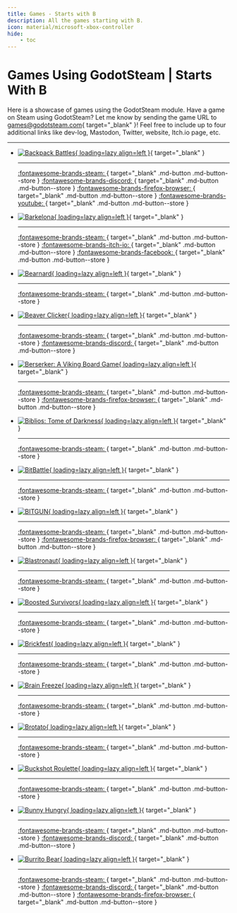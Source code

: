 ```yaml
---
title: Games - Starts with B
description: All the games starting with B.
icon: material/microsoft-xbox-controller
hide:
    - toc
---
```


# Games Using GodotSteam | Starts With B

Here is a showcase of games using the GodotSteam module. Have a game on Steam using GodotSteam? Let me know by sending the game URL to [games@godotsteam.com](mailto:games@godotsteam.com){ target="\_blank" }!  Feel free to include up to four additional links like dev-log, Mastodon, Twitter, website, Itch.io page, etc.

---

<div id="games" class="grid cards" markdown>

- [![Backpack Battles](https://steamcdn-a.akamaihd.net/steam/apps/2427700/header.jpg){ loading=lazy align=left }](https://store.steampowered.com/app/2427700/Backpack_Battles/){ target="\_blank" }

	---

	[ :fontawesome-brands-steam: ](https://store.steampowered.com/app/2427700/Backpack_Battles/){ target="\_blank" .md-button .md-button--store }
	[ :fontawesome-brands-discord: ](https://discord.gg/sbEkqeUKNr){ target="\_blank" .md-button .md-button--store }
	[ :fontawesome-brands-firefox-browser: ](https://playwithfurcifer.github.io/backpack-battles-presskit/){ target="\_blank" .md-button .md-button--store }
	[ :fontawesome-brands-youtube: ](https://www.youtube.com/@playwithfurcifer/){ target="\_blank" .md-button .md-button--store }

- [![Barkelona](https://steamcdn-a.akamaihd.net/steam/apps/2434300/header.jpg){ loading=lazy align=left }](https://store.steampowered.com/app/2434300/Barkelona/){ target="\_blank" }

	---

	[ :fontawesome-brands-steam: ](https://store.steampowered.com/app/2434300/Barkelona){ target="\_blank" .md-button .md-button--store }
	[ :fontawesome-brands-itch-io: ](https://hoodmentality.itch.io/barkelona){ target="\_blank" .md-button .md-button--store }
	[ :fontawesome-brands-facebook: ](https://www.facebook.com/people/Barkelona/100092625319820/){ target="\_blank" .md-button .md-button--store }

- [![Bearnard](https://steamcdn-a.akamaihd.net/steam/apps/2422210/header.jpg){ loading=lazy align=left }](https://store.steampowered.com/app/2422210/Bearnard/){ target="\_blank" }


	---

	[ :fontawesome-brands-steam: ](https://store.steampowered.com/app/2422210/Bearnard/){ target="\_blank" .md-button .md-button--store }

- [![Beaver Clicker](https://steamcdn-a.akamaihd.net/steam/apps/1718240/header.jpg){ loading=lazy align=left }](https://store.steampowered.com/app/1718240/Beaver_Clicker/){ target="\_blank" }

	---

	[ :fontawesome-brands-steam: ](https://store.steampowered.com/app/1718240/Beaver_Clicker/){ target="\_blank" .md-button .md-button--store }
	[ :fontawesome-brands-discord: ](https://discord.gg/wgUAfhwzb7){ target="\_blank" .md-button .md-button--store }

- [![Berserker: A Viking Board Game](https://steamcdn-a.akamaihd.net/steam/apps/2073010/header.jpg){ loading=lazy align=left }](https://store.steampowered.com/app/2073010/Berserker_A_Viking_Board_Game/){ target="\_blank" }

	---

	[ :fontawesome-brands-steam: ](https://store.steampowered.com/app/2073010/Berserker_A_Viking_Board_Game/){ target="\_blank" .md-button .md-button--store }
	[ :fontawesome-brands-firefox-browser: ](https://skullcrewstudios.com/spiele/berserker){ target="\_blank" .md-button .md-button--store }

- [![Biblios: Tome of Darkness](https://steamcdn-a.akamaihd.net/steam/apps/2982730/header.jpg){ loading=lazy align=left }](https://store.steampowered.com/app/2982730/Biblios_Tome_of_Darkness/){ target="\_blank" }

	---

	[ :fontawesome-brands-steam: ](https://store.steampowered.com/app/2982730/Biblios_Tome_of_Darkness/){ target="\_blank" .md-button .md-button--store }

- [![BitBattle](https://steamcdn-a.akamaihd.net/steam/apps/1282610/header.jpg){ loading=lazy align=left }](https://store.steampowered.com/app/1282610/BitBattle/){ target="\_blank" }

	---

	[ :fontawesome-brands-steam: ](https://store.steampowered.com/app/1282610/BitBattle/){ target="\_blank" .md-button .md-button--store }

- [![BITGUN](https://steamcdn-a.akamaihd.net/steam/apps/1673940/header.jpg){ loading=lazy align=left }](https://store.steampowered.com/app/1673940/BITGUN/){ target="\_blank" }

	---

	[ :fontawesome-brands-steam: ](https://store.steampowered.com/app/1673940/BITGUN/){ target="\_blank" .md-button .md-button--store }
	[ :fontawesome-brands-firefox-browser: ](https://loglog.games/){ target="\_blank" .md-button .md-button--store }

- [![Blastronaut](https://steamcdn-a.akamaihd.net/steam/apps/1392650/header.jpg){ loading=lazy align=left }](https://store.steampowered.com/app/1392650/BLASTRONAUT/){ target="\_blank" }

	---

	[ :fontawesome-brands-steam: ](https://store.steampowered.com/app/1392650/BLASTRONAUT/){ target="\_blank" .md-button .md-button--store }

- [![Boosted Survivors](https://steamcdn-a.akamaihd.net/steam/apps/3161850/header.jpg){ loading=lazy align=left }](https://store.steampowered.com/app/3161850/Boosted_Survivors/){ target="\_blank" }

	---

	[ :fontawesome-brands-steam: ](https://store.steampowered.com/app/3161850/Boosted_Survivors/){ target="\_blank" .md-button .md-button--store }

- [![Brickfest](https://steamcdn-a.akamaihd.net/steam/apps/845940/header.jpg){ loading=lazy align=left }](https://store.steampowered.com/app/845940/Brickfest/){ target="\_blank" }

	---

	[ :fontawesome-brands-steam: ](https://store.steampowered.com/app/845940/Brickfest/){ target="\_blank" .md-button .md-button--store }

- [![Brain Freeze](https://steamcdn-a.akamaihd.net/steam/apps/3088010/header.jpg){ loading=lazy align=left }](https://store.steampowered.com/app/3088010/Brain_Freeze/){ target="\_blank" }

	---

	[ :fontawesome-brands-steam: ](https://store.steampowered.com/app/3088010/Brain_Freeze/){ target="\_blank" .md-button .md-button--store }

- [![Brotato](https://steamcdn-a.akamaihd.net/steam/apps/1942280/header.jpg){ loading=lazy align=left }](https://store.steampowered.com/app/1942280/Brotato/){ target="\_blank" }

	---

	[ :fontawesome-brands-steam: ](https://store.steampowered.com/app/1942280/Brotato/){ target="\_blank" .md-button .md-button--store }

- [![Buckshot Roulette](https://steamcdn-a.akamaihd.net/steam/apps/2835570/header.jpg){ loading=lazy align=left }](https://store.steampowered.com/app/2835570/Buckshot_Roulette/){ target="\_blank" }

	---

	[ :fontawesome-brands-steam: ](https://store.steampowered.com/app/2835570/Buckshot_Roulette/){ target="\_blank" .md-button .md-button--store }

- [![Bunny Hungry](https://steamcdn-a.akamaihd.net/steam/apps/2667010/header.jpg){ loading=lazy align=left }](https://store.steampowered.com/app/2667010/bunny_hungry/){ target="\_blank" }

	---

	[ :fontawesome-brands-steam: ](https://store.steampowered.com/app/2667010/bunny_hungry/){ target="\_blank" .md-button .md-button--store }
	[ :fontawesome-brands-discord: ](https://discord.gg/ftRgpTkzeP){ target="\_blank" .md-button .md-button--store }

- [![Burrito Bear](https://steamcdn-a.akamaihd.net/steam/apps/1941420/header.jpg){ loading=lazy align=left }](https://store.steampowered.com/app/1941420/Burrito_Bear/){ target="\_blank" }

	---

	[ :fontawesome-brands-steam: ](https://store.steampowered.com/app/1941420/Burrito_Bear/){ target="\_blank" .md-button .md-button--store }
	[ :fontawesome-brands-discord: ](https://discord.gg/D8KrUYHwyP){ target="\_blank" .md-button .md-button--store }
	[ :fontawesome-brands-firefox-browser: ](https://www.spaceorca.games/){ target="\_blank" .md-button .md-button--store }

</div>